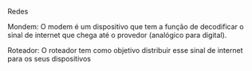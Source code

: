 Redes

Mondem: O modem é um dispositivo que tem a função de decodificar o sinal de internet que chega até o provedor (analógico para digital). 

Roteador: O roteador tem como objetivo distribuir esse sinal de internet para os seus dispositivos
